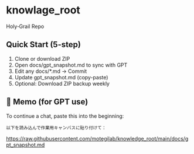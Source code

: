# knowlage_root
Holy‑Grail Repo

## Quick Start (5-step)
1. Clone or download ZIP
2. Open docs/gpt_snapshot.md to sync with GPT
3. Edit any docs/*.md → Commit
4. Update gpt_snapshot.md (copy-paste)
5. Optional: Download ZIP backup weekly

## 🧠 Memo (for GPT use)
To continue a chat, paste this into the beginning:
```
以下を読み込んで作業用キャンバスに貼り付けて：
```
https://raw.githubusercontent.com/motegilab/knowledge_root/main/docs/gpt_snapshot.md
```
